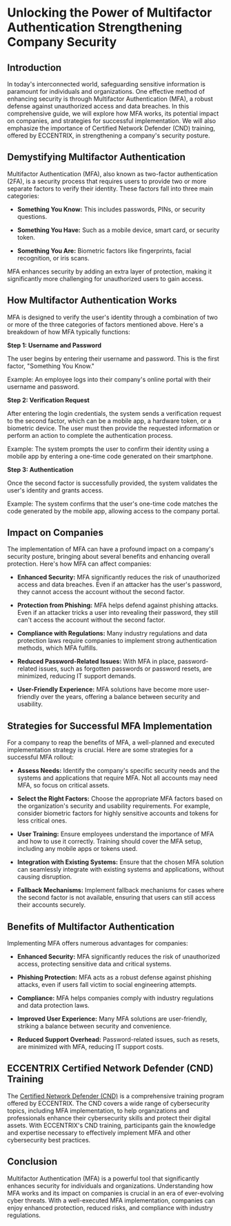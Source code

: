 # Unlocking the Power of Multifactor Authentication Strengthening Company Security

 ## Introduction 

 In today's interconnected world, safeguarding sensitive information is paramount for individuals and organizations. One effective method of enhancing security is through Multifactor Authentication (MFA), a robust defense against unauthorized access and data breaches. In this comprehensive guide, we will explore how MFA works, its potential impact on companies, and strategies for successful implementation. We will also emphasize the importance of Certified Network Defender (CND) training, offered by ECCENTRIX, in strengthening a company's security posture. 

## Demystifying Multifactor Authentication 

Multifactor Authentication (MFA), also known as two-factor authentication (2FA), is a security process that requires users to provide two or more separate factors to verify their identity. These factors fall into three main categories: 

- **Something You Know:** This includes passwords, PINs, or security questions. 

- **Something You Have:** Such as a mobile device, smart card, or security token. 

- **Something You Are:** Biometric factors like fingerprints, facial recognition, or iris scans.

MFA enhances security by adding an extra layer of protection, making it significantly more challenging for unauthorized users to gain access. 

## How Multifactor Authentication Works 

MFA is designed to verify the user's identity through a combination of two or more of the three categories of factors mentioned above. Here's a breakdown of how MFA typically functions: 

**Step 1: Username and Password**

The user begins by entering their username and password. This is the first factor, "Something You Know." 

Example: An employee logs into their company's online portal with their username and password. 

**Step 2: Verification Request**

After entering the login credentials, the system sends a verification request to the second factor, which can be a mobile app, a hardware token, or a biometric device. The user must then provide the requested information or perform an action to complete the authentication process. 

Example: The system prompts the user to confirm their identity using a mobile app by entering a one-time code generated on their smartphone. 

**Step 3: Authentication** 

Once the second factor is successfully provided, the system validates the user's identity and grants access. 

Example: The system confirms that the user's one-time code matches the code generated by the mobile app, allowing access to the company portal. 

## Impact on Companies 

The implementation of MFA can have a profound impact on a company's security posture, bringing about several benefits and enhancing overall protection. Here's how MFA can affect companies: 

- **Enhanced Security:** MFA significantly reduces the risk of unauthorized access and data breaches. Even if an attacker has the user's password, they cannot access the account without the second factor. 

- **Protection from Phishing:** MFA helps defend against phishing attacks. Even if an attacker tricks a user into revealing their password, they still can't access the account without the second factor. 

- **Compliance with Regulations:** Many industry regulations and data protection laws require companies to implement strong authentication methods, which MFA fulfills. 

- **Reduced Password-Related Issues:** With MFA in place, password-related issues, such as forgotten passwords or password resets, are minimized, reducing IT support demands. 

- **User-Friendly Experience:** MFA solutions have become more user-friendly over the years, offering a balance between security and usability. 

## Strategies for Successful MFA Implementation 

For a company to reap the benefits of MFA, a well-planned and executed implementation strategy is crucial. Here are some strategies for a successful MFA rollout: 

- **Assess Needs:** Identify the company's specific security needs and the systems and applications that require MFA. Not all accounts may need MFA, so focus on critical assets. 

- **Select the Right Factors:** Choose the appropriate MFA factors based on the organization's security and usability requirements. For example, consider biometric factors for highly sensitive accounts and tokens for less critical ones. 

- **User Training:** Ensure employees understand the importance of MFA and how to use it correctly. Training should cover the MFA setup, including any mobile apps or tokens used. 

- **Integration with Existing Systems:** Ensure that the chosen MFA solution can seamlessly integrate with existing systems and applications, without causing disruption. 

- **Fallback Mechanisms:** Implement fallback mechanisms for cases where the second factor is not available, ensuring that users can still access their accounts securely. 

## Benefits of Multifactor Authentication 

Implementing MFA offers numerous advantages for companies: 

- **Enhanced Security:** MFA significantly reduces the risk of unauthorized access, protecting sensitive data and critical systems. 

- **Phishing Protection:** MFA acts as a robust defense against phishing attacks, even if users fall victim to social engineering attempts. 

- **Compliance:** MFA helps companies comply with industry regulations and data protection laws. 

- **Improved User Experience:** Many MFA solutions are user-friendly, striking a balance between security and convenience. 

- **Reduced Support Overhead:** Password-related issues, such as resets, are minimized with MFA, reducing IT support costs. 

## ECCENTRIX Certified Network Defender (CND) Training 

The [Certified Network Defender (CND)](https://www.eccentrix.ca/en/courses/cybersecurity-and-cyberdefense/certified-network-defender-cndv2-ec6156) is a comprehensive training program offered by ECCENTRIX. The CND covers a wide range of cybersecurity topics, including MFA implementation, to help organizations and professionals enhance their cybersecurity skills and protect their digital assets. With ECCENTRIX's CND training, participants gain the knowledge and expertise necessary to effectively implement MFA and other cybersecurity best practices. 

## Conclusion 

Multifactor Authentication (MFA) is a powerful tool that significantly enhances security for individuals and organizations. Understanding how MFA works and its impact on companies is crucial in an era of ever-evolving cyber threats. With a well-executed MFA implementation, companies can enjoy enhanced protection, reduced risks, and compliance with industry regulations.  
